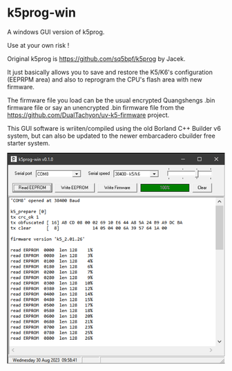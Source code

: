 # k5prog-win
A windows GUI version of k5prog.

Use at your own risk !

Original k5prog is https://github.com/sq5bpf/k5prog by Jacek.

It just basically allows you to save and restore the K5/K6's configuration (EEPRPM area) and also to reprogram the CPU's flash area with new firmware.

The firmware file you load can be the usual encrypted Quangshengs .bin firmware file or say an unencrypted .bin firmware file from the https://github.com/DualTachyon/uv-k5-firmware project.

This GUI software is wriiten/compiled using the old Borland C++ Builder v6 system, but can also be updated to the newer embarcadero cbuilder free starter system.

<div align="center">
<img src="/Image1.png">
</div>
